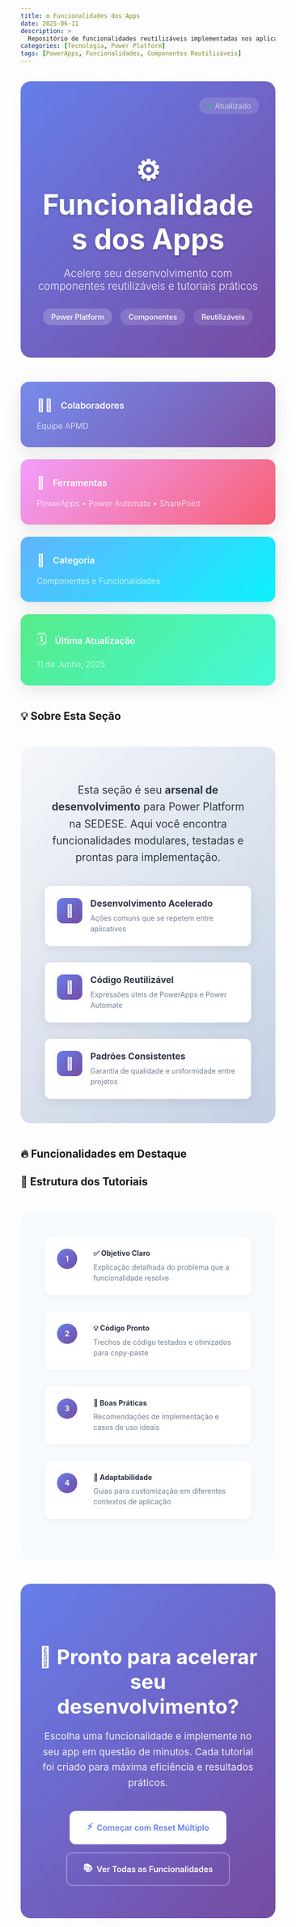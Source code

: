 ```yaml
---
title: ⚙️ Funcionalidades dos Apps
date: 2025-06-11
description: >
  Repositório de funcionalidades reutilizáveis implementadas nos aplicativos da SEDESE, com tutoriais práticos e exemplos de aplicação.
categories: [Tecnologia, Power Platform]
tags: [PowerApps, Funcionalidades, Componentes Reutilizáveis]
---
```


<div class="hero-banner">
  <div class="hero-content">
    <h1 class="hero-title">⚙️ Funcionalidades dos Apps</h1>
    <p class="hero-subtitle">Acelere seu desenvolvimento com componentes reutilizáveis e tutoriais práticos</p>
    <div class="hero-badges">
      <span class="badge badge-primary">Power Platform</span>
      <span class="badge badge-secondary">Componentes</span>
      <span class="badge badge-accent">Reutilizáveis</span>
    </div>
  </div>
  <div class="hero-visual">
    <div class="floating-card">
      <div class="card-mini">
        <div class="pulse-dot"></div>
        <span>Atualizado</span>
      </div>
    </div>
  </div>
</div>

<div class="info-dashboard">
  <div class="dashboard-grid">
    <div class="info-card gradient-blue">
      <div class="info-header">
        <div class="info-icon">👩‍💻</div>
        <h3>Colaboradores</h3>
      </div>
      <p class="info-value">Equipe APMD</p>
    </div>
    <div class="info-card gradient-purple">
      <div class="info-header">
        <div class="info-icon">🧰</div>
        <h3>Ferramentas</h3>
      </div>
      <p class="info-value">PowerApps • Power Automate • SharePoint</p>
    </div>
    <div class="info-card gradient-green">
      <div class="info-header">
        <div class="info-icon">📁</div>
        <h3>Categoria</h3>
      </div>
      <p class="info-value">Componentes e Funcionalidades</p>
    </div>
    <div class="info-card gradient-orange">
      <div class="info-header">
        <div class="info-icon">🗓️</div>
        <h3>Última Atualização</h3>
      </div>
      <p class="info-value">11 de Junho, 2025</p>
    </div>
  </div>
</div>

## 💡 Sobre Esta Seção

<div class="about-container">
  <div class="about-content">
    <p class="lead-text">Esta seção é seu <strong>arsenal de desenvolvimento</strong> para Power Platform na SEDESE. Aqui você encontra funcionalidades modulares, testadas e prontas para implementação.</p>
    <div class="benefits-grid">
      <div class="benefit-item">
        <div class="benefit-icon">🚀</div>
        <div class="benefit-text">
          <h4>Desenvolvimento Acelerado</h4>
          <p>Ações comuns que se repetem entre aplicativos</p>
        </div>
      </div>
      <div class="benefit-item">
        <div class="benefit-icon">💎</div>
        <div class="benefit-text">
          <h4>Código Reutilizável</h4>
          <p>Expressões úteis de PowerApps e Power Automate</p>
        </div>
      </div>
      <div class="benefit-item">
        <div class="benefit-icon">🎯</div>
        <div class="benefit-text">
          <h4>Padrões Consistentes</h4>
          <p>Garantia de qualidade e uniformidade entre projetos</p>
        </div>
      </div>
    </div>
  </div>
</div>

## 🔥 Funcionalidades em Destaque


</div>

## 📖 Estrutura dos Tutoriais

<div class="tutorial-structure">
  <div class="structure-item">
    <div class="structure-number">1</div>
    <div class="structure-content">
      <h4>✅ Objetivo Claro</h4>
      <p>Explicação detalhada do problema que a funcionalidade resolve</p>
    </div>
  </div>
  
  <div class="structure-item">
    <div class="structure-number">2</div>
    <div class="structure-content">
      <h4>💡 Código Pronto</h4>
      <p>Trechos de código testados e otimizados para copy-paste</p>
    </div>
  </div>
  
  <div class="structure-item">
    <div class="structure-number">3</div>
    <div class="structure-content">
      <h4>🧩 Boas Práticas</h4>
      <p>Recomendações de implementação e casos de uso ideais</p>
    </div>
  </div>
  
  <div class="structure-item">
    <div class="structure-number">4</div>
    <div class="structure-content">
      <h4>🔁 Adaptabilidade</h4>
      <p>Guias para customização em diferentes contextos de aplicação</p>
    </div>
  </div>
</div>

<div class="cta-section">
  <div class="cta-content">
    <div class="cta-text">
      <h2>🚀 Pronto para acelerar seu desenvolvimento?</h2>
      <p>Escolha uma funcionalidade e implemente no seu app em questão de minutos. Cada tutorial foi criado para máxima eficiência e resultados práticos.</p>
    </div>
    <div class="cta-actions">
      <a href="./reset-multiplos-campos/" class="btn btn-primary">
        <span class="btn-icon">⚡</span>
        Começar com Reset Múltiplo
      </a>
      <a href="#" class="btn btn-secondary">
        <span class="btn-icon">📚</span>
        Ver Todas as Funcionalidades
      </a>
    </div>
  </div>
</div>

<style>
/* Hero Section */
.hero-banner {
  background: linear-gradient(135deg, #667eea 0%, #764ba2 100%);
  color: white;
  padding: 4rem 2rem;
  border-radius: 20px;
  margin: 2rem 0;
  position: relative;
  overflow: hidden;
}

.hero-banner::before {
  content: '';
  position: absolute;
  top: 0;
  left: 0;
  right: 0;
  bottom: 0;
  background: url('data:image/svg+xml,<svg width="60" height="60" viewBox="0 0 60 60" xmlns="http://www.w3.org/2000/svg"><g fill="none" fill-rule="evenodd"><g fill="%23ffffff" fill-opacity="0.1"><circle cx="30" cy="30" r="2"/></g></svg>') repeat;
  opacity: 0.3;
}

.hero-content {
  position: relative;
  z-index: 2;
  text-align: center;
  max-width: 800px;
  margin: 0 auto;
}

.hero-title {
  font-size: 3.5rem;
  font-weight: 700;
  margin-bottom: 1rem;
  text-shadow: 0 2px 4px rgba(0,0,0,0.3);
}

.hero-subtitle {
  font-size: 1.3rem;
  margin-bottom: 2rem;
  opacity: 0.9;
  font-weight: 300;
}

.hero-badges {
  display: flex;
  justify-content: center;
  gap: 1rem;
  flex-wrap: wrap;
}

.badge {
  padding: 0.5rem 1rem;
  border-radius: 25px;
  font-size: 0.9rem;
  font-weight: 500;
  backdrop-filter: blur(10px);
}

.badge-primary { background: rgba(255,255,255,0.2); }
.badge-secondary { background: rgba(255,255,255,0.15); }
.badge-accent { background: rgba(255,255,255,0.1); }

/* Info Dashboard */
.info-dashboard {
  margin: 3rem 0;
}

.dashboard-grid {
  display: grid;
  grid-template-columns: repeat(auto-fit, minmax(250px, 1fr));
  gap: 1.5rem;
}

.info-card {
  padding: 2rem;
  border-radius: 16px;
  color: white;
  position: relative;
  overflow: hidden;
  box-shadow: 0 8px 32px rgba(0,0,0,0.1);
  transition: transform 0.3s ease, box-shadow 0.3s ease;
}

.info-card:hover {
  transform: translateY(-5px);
  box-shadow: 0 12px 40px rgba(0,0,0,0.15);
}

.info-card::before {
  content: '';
  position: absolute;
  top: 0;
  left: 0;
  right: 0;
  bottom: 0;
  background: linear-gradient(135deg, rgba(255,255,255,0.1) 0%, rgba(255,255,255,0.05) 100%);
  pointer-events: none;
}

.gradient-blue { background: linear-gradient(135deg, #667eea 0%, #764ba2 100%); }
.gradient-purple { background: linear-gradient(135deg, #f093fb 0%, #f5576c 100%); }
.gradient-green { background: linear-gradient(135deg, #4facfe 0%, #00f2fe 100%); }
.gradient-orange { background: linear-gradient(135deg, #43e97b 0%, #38f9d7 100%); }

.info-header {
  display: flex;
  align-items: center;
  gap: 1rem;
  margin-bottom: 1rem;
}

.info-header h3 {
  margin: 0;
  font-size: 1.1rem;
  font-weight: 600;
}

.info-icon {
  font-size: 1.5rem;
}

.info-value {
  font-size: 1rem;
  font-weight: 300;
  opacity: 0.9;
  margin: 0;
}

/* About Section */
.about-container {
  background: linear-gradient(135deg, #f5f7fa 0%, #c3cfe2 100%);
  padding: 3rem;
  border-radius: 20px;
  margin: 3rem 0;
}

.lead-text {
  font-size: 1.3rem;
  line-height: 1.6;
  margin-bottom: 2.5rem;
  text-align: center;
  color: #2d3748;
}

.benefits-grid {
  display: grid;
  grid-template-columns: repeat(auto-fit, minmax(300px, 1fr));
  gap: 2rem;
}

.benefit-item {
  display: flex;
  align-items: flex-start;
  gap: 1rem;
  background: white;
  padding: 1.5rem;
  border-radius: 12px;
  box-shadow: 0 4px 20px rgba(0,0,0,0.08);
}

.benefit-icon {
  background: linear-gradient(135deg, #667eea 0%, #764ba2 100%);
  color: white;
  width: 50px;
  height: 50px;
  border-radius: 12px;
  display: flex;
  align-items: center;
  justify-content: center;
  font-size: 1.5rem;
  flex-shrink: 0;
}

.benefit-text h4 {
  margin: 0 0 0.5rem 0;
  color: #2d3748;
  font-size: 1.1rem;
}

.benefit-text p {
  margin: 0;
  color: #718096;
  line-height: 1.5;
}

/* Features Showcase */
.features-showcase {
  display: grid;
  grid-template-columns: repeat(auto-fit, minmax(300px, 1fr));
  gap: 2rem;
  margin: 3rem 0;
}

.feature-card {
  background: white;
  border: 2px solid #e2e8f0;
  border-radius: 16px;
  padding: 2rem;
  transition: all 0.3s ease;
  position: relative;
  overflow: hidden;
}

.feature-card:hover {
  border-color: #667eea;
  transform: translateY(-5px);
  box-shadow: 0 12px 40px rgba(102, 126, 234, 0.15);
}

.feature-card.featured {
  border-color: #667eea;
  background: linear-gradient(135deg, #667eea 0%, #764ba2 100%);
  color: white;
}

.feature-header {
  display: flex;
  justify-content: space-between;
  align-items: center;
  margin-bottom: 1rem;
}

.feature-icon {
  width: 50px;
  height: 50px;
  border-radius: 12px;
  display: flex;
  align-items: center;
  justify-content: center;
  font-size: 1.5rem;
  color: white;
}

.feature-icon.primary { background: linear-gradient(135deg, #667eea 0%, #764ba2 100%); }
.feature-icon.secondary { background: linear-gradient(135deg, #f093fb 0%, #f5576c 100%); }
.feature-icon.accent { background: linear-gradient(135deg, #4facfe 0%, #00f2fe 100%); }
.feature-icon.success { background: linear-gradient(135deg, #43e97b 0%, #38f9d7 100%); }

.feature-status {
  background: rgba(255,255,255,0.2);
  color: white;
  padding: 0.3rem 0.8rem;
  border-radius: 15px;
  font-size: 0.8rem;
  font-weight: 500;
}

.feature-card:not(.featured) .feature-status {
  background: #667eea;
}

.feature-card h3 {
  font-size: 1.3rem;
  margin-bottom: 1rem;
  font-weight: 600;
}

.feature-card p {
  line-height: 1.6;
  margin-bottom: 1.5rem;
  opacity: 0.9;
}

.feature-tags {
  display: flex;
  gap: 0.5rem;
  flex-wrap: wrap;
}

.tag {
  background: rgba(255,255,255,0.2);
  color: white;
  padding: 0.3rem 0.8rem;
  border-radius: 12px;
  font-size: 0.8rem;
  font-weight: 500;
}

.feature-card:not(.featured) .tag {
  background: #e2e8f0;
  color: #4a5568;
}

/* Tutorial Structure */
.tutorial-structure {
  background: #f7fafc;
  padding: 3rem;
  border-radius: 20px;
  margin: 3rem 0;
}

.structure-item {
  display: flex;
  align-items: flex-start;
  gap: 2rem;
  margin-bottom: 2rem;
  padding: 1.5rem;
  background: white;
  border-radius: 12px;
  box-shadow: 0 2px 10px rgba(0,0,0,0.05);
}

.structure-number {
  background: linear-gradient(135deg, #667eea 0%, #764ba2 100%);
  color: white;
  width: 40px;
  height: 40px;
  border-radius: 50%;
  display: flex;
  align-items: center;
  justify-content: center;
  font-weight: bold;
  flex-shrink: 0;
}

.structure-content h4 {
  margin: 0 0 0.5rem 0;
  color: #2d3748;
}

.structure-content p {
  margin: 0;
  color: #718096;
  line-height: 1.5;
}

/* CTA Section */
.cta-section {
  background: linear-gradient(135deg, #667eea 0%, #764ba2 100%);
  color: white;
  padding: 4rem 2rem;
  border-radius: 20px;
  text-align: center;
  margin: 3rem 0;
}

.cta-content {
  max-width: 800px;
  margin: 0 auto;
}

.cta-text h2 {
  font-size: 2.5rem;
  margin-bottom: 1rem;
  font-weight: 700;
}

.cta-text p {
  font-size: 1.2rem;
  margin-bottom: 2.5rem;
  opacity: 0.9;
  line-height: 1.6;
}

.cta-actions {
  display: flex;
  gap: 1rem;
  justify-content: center;
  flex-wrap: wrap;
}

.btn {
  display: inline-flex;
  align-items: center;
  gap: 0.5rem;
  padding: 1rem 2rem;
  border-radius: 12px;
  text-decoration: none;
  font-weight: 600;
  font-size: 1rem;
  transition: all 0.3s ease;
  border: 2px solid transparent;
}

.btn-primary {
  background: white;
  color: #667eea;
}

.btn-primary:hover {
  transform: translateY(-2px);
  box-shadow: 0 8px 25px rgba(255,255,255,0.3);
}

.btn-secondary {
  background: transparent;
  color: white;
  border-color: rgba(255,255,255,0.3);
}

.btn-secondary:hover {
  background: rgba(255,255,255,0.1);
  border-color: white;
}

.btn-icon {
  font-size: 1.1rem;
}

/* Responsive Design */
@media (max-width: 768px) {
  .hero-title {
    font-size: 2.5rem;
  }
  
  .hero-subtitle {
    font-size: 1.1rem;
  }
  
  .dashboard-grid {
    grid-template-columns: 1fr;
  }
  
  .features-showcase {
    grid-template-columns: 1fr;
  }
  
  .benefits-grid {
    grid-template-columns: 1fr;
  }
  
  .cta-actions {
    flex-direction: column;
    align-items: center;
  }
  
  .btn {
    width: 100%;
    max-width: 300px;
    justify-content: center;
  }
}

/* Animations */
@keyframes pulse {
  0%, 100% { opacity: 1; }
  50% { opacity: 0.5; }
}

.pulse-dot {
  width: 8px;
  height: 8px;
  background: #48bb78;
  border-radius: 50%;
  animation: pulse 2s infinite;
}

.floating-card {
  position: absolute;
  top: 2rem;
  right: 2rem;
  opacity: 0.7;
}

.card-mini {
  background: rgba(255,255,255,0.2);
  padding: 0.5rem 1rem;
  border-radius: 20px;
  display: flex;
  align-items: center;
  gap: 0.5rem;
  font-size: 0.9rem;
  backdrop-filter: blur(10px);
}

@media (max-width: 768px) {
  .floating-card {
    display: none;
  }
}
</style>